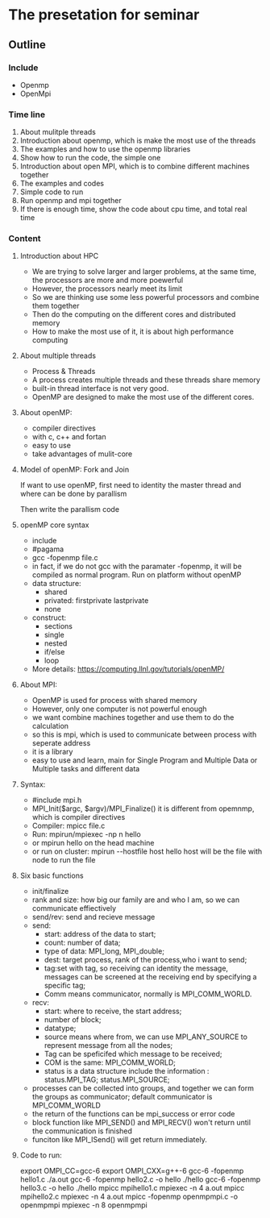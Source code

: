 # The presetation for seminar
## Outline
### Include
- Openmp
- OpenMpi
### Time line
1. About mulitple threads
2. Introduction about openmp, which is make the most use of the threads
3. The examples and how to use the openmp libraries
4. Show how to run the code, the simple one
5. Introduction about open MPI, which is to combine different machines together
6. The examples and codes
7. Simple code to run
8. Run openmp and mpi together
9. If there is enough time, show the code about cpu time, and total real time

### Content
1. Introduction about HPC

	-  We are trying to solve larger and larger problems, at the same time, the processors are more and more poewerful
	-  However, the processors nearly meet its limit
	-  So we are thinking use some less powerful processors and combine them together
	-  Then do the computing on the different cores and distributed memory
	-  How to make the most use of it, it is about high performance computing
2. About multiple threads
	-  Process & Threads
	-  A process creates multiple threads and these threads share memory
	-  built-in thread interface is not very good.
	-  OpenMP are designed to make the most use of the different cores.
3. About openMP:

	-  compiler directives
	-  with c, c++ and fortan
	-  easy to use
	-  take advantages of mulit-core
4. Model of openMP: Fork and Join

	If want to use openMP, first need to identity the master thread and where can be done by parallism

	Then write the parallism code

5. openMP core syntax

	-  include
	-  #pagama
	-  gcc -fopenmp file.c
	-  in fact, if we do not gcc with the paramater -fopenmp, it will be compiled as normal program. Run on platform without openMP
	-  data structure:
		- shared
		- privated: firstprivate lastprivate
		- none
	-  construct:
		- sections
		- single
		- nested
		- if/else
		- loop
	-  More details: https://computing.llnl.gov/tutorials/openMP/
6. About MPI:

	-  OpenMP is used for process with shared memory
	-  However, only one computer is not powerful enough
	-  we want combine machines together and use them to do the calculation
	-  so this is mpi, which is used to communicate between process with seperate address
	-  it is a library
	-  easy to use and learn, main for Single Program and Multiple Data or Multiple tasks and different data
7. Syntax:

	-  #include mpi.h
	-  MPI_Init($argc, $argv)/MPI_Finalize() it is different from opemnmp, which is compiler directives
	-  Compiler: mpicc file.c
	-  Run: mpirun/mpiexec -np n hello
	-  or mpirun hello on the head machine
	-  or run on cluster: mpirun --hostfile host hello host will be the file with node to run the file
8. Six basic functions

	-  init/finalize
	-  rank and size: how big our family are and who I am, so we can communicate effiectively
	-  send/rev: send and recieve message
	-  send:
		- start: address of the data to start;
		- count: number of data;
		- type of data: MPI_long, MPI_double;
		- dest: target process, rank of the process,who i want to send;
		- tag:set with tag, so receiving can identity the message, messages can be screened at the receiving end by specifying a specific tag;
		- Comm means communicator, normally is MPI_COMM_WORLD.
	-  recv:
		- start: where to receive, the start address;
		- number of block;
		- datatype;
		- source means where from, we can use MPI_ANY_SOURCE to represent message from all the nodes;
		- Tag can be speficifed which message to be received;
		- COM is the same: MPI_COMM_WORLD;
		- status is a data structure include the information : status.MPI_TAG; status.MPI_SOURCE;  
	-  processes can be collected into groups, and together we can form the groups as communicator; default communicator is MPI_COMM_WORLD
	-  the return of the functions can be mpi_success or error code
	-  block function like MPI_SEND() and MPI_RECV() won't return until the communication is finished
	-  funciton like MPI_ISend() will get return immediately.
9. Code to run:

    export OMPI_CC=gcc-6
	  export OMPI_CXX=g++-6
		gcc-6 -fopenmp hello1.c  ./a.out
		gcc-6 -fopenmp hello2.c -o hello ./hello
		gcc-6 -fopenmp hello3.c -o hello ./hello
		mpicc mpihello1.c mpiexec \-n 4 a.out
		mpicc mpihello2.c mpiexec \-n 4 a.out
		mpicc -fopenmp openmpmpi.c -o openmpmpi mpiexec \-n 8 openmpmpi
